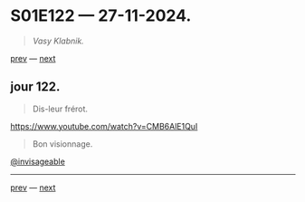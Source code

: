 # S01E122 — 27-11-2024.

> *Vasy Klabnik.*

[prev](S01E121-26-11-2024.md) — [next](S01E123-28-11-2024.md)     

## jour 122.

> Dis-leur frérot.

https://www.youtube.com/watch?v=CMB6AlE1QuI

> Bon visionnage.

[@invisageable](https://twitter.com/invisageable)   

---

[prev](S01E121-26-11-2024.md) — [next](S01E123-28-11-2024.md)   
